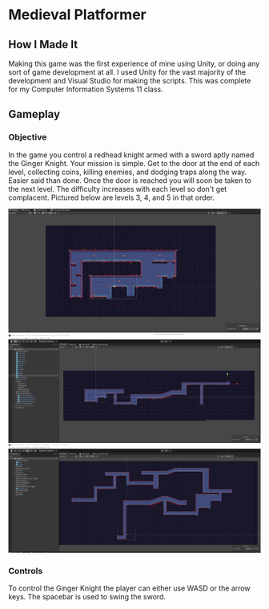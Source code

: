 # Medieval Platformer

## How I Made It

Making this game was the first experience of mine using Unity, or doing any sort of game development at all. I used Unity for the vast majority of the development and Visual Studio for making the scripts. This was complete for my Computer Information Systems 11 class. 

## Gameplay

### Objective

In the game you control a redhead knight armed with a sword aptly named the Ginger Knight. Your mission is simple. Get to the door at the end of each level, collecting coins, killing enemies, and dodging traps along the way. Easier said than done. Once the door is reached you will soon be taken to the next level. The difficulty increases with each level so don't get complacent. Pictured below are levels 3, 4, and 5 in that order. 

![image info](./images/Level3.png)
![image info](./images/Level4.png)
![image info](./images/Level5.png)


### Controls

To control the Ginger Knight the player can either use WASD or the arrow keys. The spacebar is used to swing the sword. 
